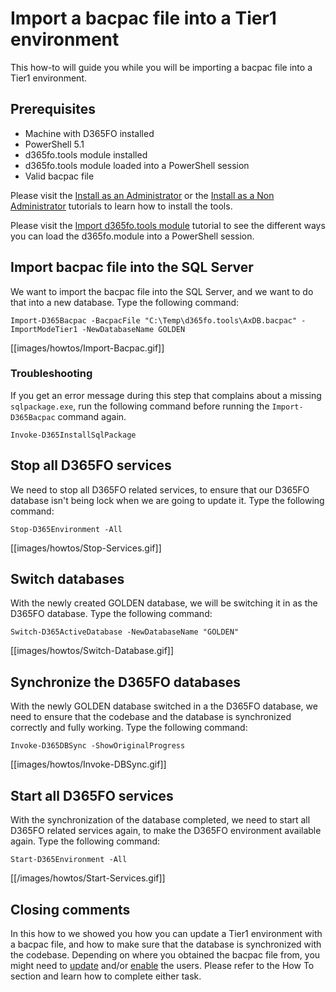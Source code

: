 ﻿# **Import a bacpac file into a Tier1 environment**

This how-to will guide you while you will be importing a bacpac file into a Tier1 environment.

## **Prerequisites**
* Machine with D365FO installed
* PowerShell 5.1
* d365fo.tools module installed
* d365fo.tools module loaded into a PowerShell session
* Valid bacpac file

Please visit the [Install as an Administrator](https://github.com/d365collaborative/d365fo.tools/wiki/Tutorial-Install-Administrator) or the [Install as a Non Administrator](https://github.com/d365collaborative/d365fo.tools/wiki/Tutorial-Install-Non-Administrator) tutorials to learn how to install the tools.

Please visit the [Import d365fo.tools module](https://github.com/d365collaborative/d365fo.tools/wiki/Tutorial-Import-Module) tutorial to see the different ways you can load the d365fo.module into a PowerShell session.

## **Import bacpac file into the SQL Server**
We want to import the bacpac file into the SQL Server, and we want to do that into a new database. Type the following command:

```
Import-D365Bacpac -BacpacFile "C:\Temp\d365fo.tools\AxDB.bacpac" -ImportModeTier1 -NewDatabaseName GOLDEN
```

[[images/howtos/Import-Bacpac.gif]]

### Troubleshooting

If you get an error message during this step that complains about a missing `sqlpackage.exe`, run the following command before running the `Import-D365Bacpac` command again.

```
Invoke-D365InstallSqlPackage
```

## **Stop all D365FO services**
We need to stop all D365FO related services, to ensure that our D365FO database isn't being lock when we are going to update it. Type the following command:

```
Stop-D365Environment -All
```

[[images/howtos/Stop-Services.gif]]

## **Switch databases**
With the newly created GOLDEN database, we will be switching it in as the D365FO database. Type the following command:

```
Switch-D365ActiveDatabase -NewDatabaseName "GOLDEN"
```

[[images/howtos/Switch-Database.gif]]

## **Synchronize the D365FO databases**
With the newly GOLDEN database switched in a the D365FO database, we need to ensure that the codebase and the database is synchronized correctly and fully working. Type the following command:

```
Invoke-D365DBSync -ShowOriginalProgress
```

[[images/howtos/Invoke-DBSync.gif]]

## **Start all D365FO services**
With the synchronization of the database completed, we need to start all D365FO related services again, to make the D365FO environment available again. Type the following command:

```
Start-D365Environment -All
```

[[/images/howtos/Start-Services.gif]]

## **Closing comments**
In this how to we showed you how you can update a Tier1 environment with a bacpac file, and how to make sure that the database is synchronized with the codebase. Depending on where you obtained the bacpac file from, you might need to [update](How-To-Update-Users-In-Db) and/or [enable](How-To-Enable-Users-In-Db) the users. Please refer to the How To section and learn how to complete either task.
